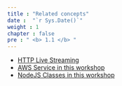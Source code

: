 ```yaml
---
title : "Related concepts"
date :  "`r Sys.Date()`" 
weight : 1 
chapter : false
pre : " <b> 1.1 </b> "
---
```

- [HTTP Live Streaming](1.1.1-http-live-streaming/)
- [AWS Service in this workshop](1.1.2-aws-services/)
- [NodeJS Classes in this workshop](1.1.3-nodejs-concepts/)